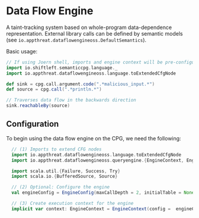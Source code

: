 # Data Flow Engine

A taint-tracking system based on whole-program data-dependence 
representation. External library calls can be defined by 
semantic models (see `io.appthreat.dataflowengineoss.DefaultSemantics`).

Basic usage:

```scala
// If using Joern shell, imports and engine context will be pre-configured and available already
import io.shiftleft.semanticcpg.language._
import io.appthreat.dataflowengineoss.language.toExtendedCfgNode

def sink = cpg.call.argument.code(".*malicious_input.*")
def source = cpg.call(".*println.*")

// Traverses data flow in the backwards direction
sink.reachableBy(source)
```

## Configuration

To begin using the data flow engine on the CPG, we need the following:

```scala
  // (1) Imports to extend CFG nodes
  import io.appthreat.dataflowengineoss.language.toExtendedCfgNode
  import io.appthreat.dataflowengineoss.queryengine.{EngineContext, EngineConfig}

  import scala.util.{Failure, Success, Try}
  import scala.io.{BufferedSource, Source}

  // (2) Optional: Configure the engine
  val engineConfig = EngineConfig(maxCallDepth = 2, initialTable = None, disableCacheUse = false)

  // (3) Create execution context for the engine
  implicit var context: EngineContext = EngineContext(config =  engineConfig)
```
